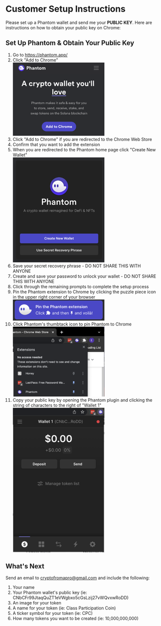 # Customer Setup Instructions
Please set up a Phantom wallet and send me your **PUBLIC KEY**. Here are instructions on how to obtain your public key on Chrome:

## Set Up Phantom & Obtain Your Public Key
1. Go to https://phantom.app/
1. Click "Add to Chrome" <br><img src="1.png" width=300/>
1. Click "Add to Chrome" if you are redirected to the Chrome Web Store
1. Confirm that you want to add the extension
1. When you are redirected to the Phantom home page click "Create New Wallet" <br><img src="2.png" width=300/>
1. Save your secret recovery phrase - DO NOT SHARE THIS WITH ANYONE
1. Create and save your password to unlock your wallet - DO NOT SHARE THIS WITH ANYONE
1. Click through the remaining prompts to complete the setup process
1. Pin the Phantom extension to Chrome by clicking the puzzle piece icon in the upper right corner of your browser <br><img src="3.png" width=300/>  
1. Click Phantom's thumbtack icon to pin Phantom to Chrome <br><img src="4.png" width=300/>
1. Copy your public key by opening the Phantom plugin and clicking the string of characters to the right of "Wallet 1" <br><img src="5.png" width=300/>

## What's Next
Send an email to cryptofromapro@gmail.com and include the following:
1. Your name
1. Your Phantom wallet's public key (ie: CNbCFr99JtaqQuZT1eVWgbxo5cGsLzij27vWQvxwRoDD)
1. An image for your token 
1. A name for your token (ie: Class Participation Coin)
1. A ticker symbol for your token (ie: CPC)
1. How many tokens you want to be created (ie: 10,000,000,000)
